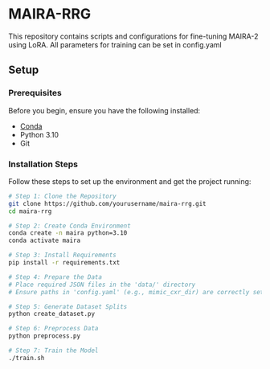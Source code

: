 # MAIRA-RRG

This repository contains scripts and configurations for fine-tuning MAIRA-2 using LoRA.
All parameters for training can be set in config.yaml

## Setup

### Prerequisites

Before you begin, ensure you have the following installed:

- [Conda](https://docs.conda.io/en/latest/miniconda.html)
- Python 3.10
- Git

### Installation Steps

Follow these steps to set up the environment and get the project running:

```bash
# Step 1: Clone the Repository
git clone https://github.com/yourusername/maira-rrg.git
cd maira-rrg

# Step 2: Create Conda Environment
conda create -n maira python=3.10
conda activate maira

# Step 3: Install Requirements
pip install -r requirements.txt

# Step 4: Prepare the Data
# Place required JSON files in the 'data/' directory
# Ensure paths in 'config.yaml' (e.g., mimic_cxr_dir) are correctly set (set mimic images path).

# Step 5: Generate Dataset Splits
python create_dataset.py

# Step 6: Preprocess Data
python preprocess.py

# Step 7: Train the Model
./train.sh
